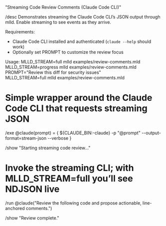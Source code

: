 "Streaming Code Review Comments (Claude Code CLI)"

/desc
  Demonstrates streaming the Claude Code CLI’s JSON output through mlld.
  Enable streaming to see events as they arrive.
  
  Requirements:
  - Claude Code CLI installed and authenticated (`claude --help` should work)
  - Optionally set PROMPT to customize the review focus
  
  Usage:
    MLLD_STREAM=full mlld examples/review-comments.mld
    MLLD_STREAM=progress mlld examples/review-comments.mld
    PROMPT="Review this diff for security issues" \
    MLLD_STREAM=full mlld examples/review-comments.mld

# Simple wrapper around the Claude Code CLI that requests streaming JSON
/exe @claude(prompt) = { ${CLAUDE_BIN:-claude} -p "@prompt" --output-format=stream-json --verbose }

/show "Starting streaming code review…"

# Invoke the streaming CLI; with MLLD_STREAM=full you’ll see NDJSON live
/run @claude("Review the following code and propose actionable, line-anchored comments.")

/show "Review complete."
